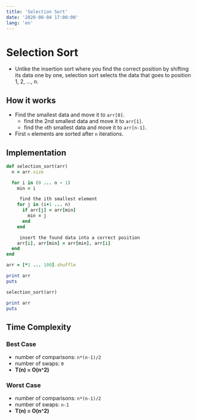 ```yaml
---
title: 'Selection Sort'
date: '2020-08-04 17:00:00'
lang: 'en'
---
```


# Selection Sort
- Unlike the insertion sort where you find the correct position by shifting its data one by one, selection sort selects the data that goes to position 1, 2, ..., n.

## How it works
- Find the smallest data and move it to `arr[0]`.
  + find the 2nd smallest data and move it to `arr[1]`.
  + find the `n`th smallest data and  move it to `arr[n-1]`.
- First `n` elements are sorted after `n` iterations.

## Implementation

```rb
def selection_sort(arr)
  n = arr.size

  for i in (0 ... n - 1)
    min = i

     find the ith smallest element
    for j in (i+1 ... n)
      if arr[j] < arr[min]
        min = j
      end
    end

     insert the found data into a correct position
    arr[i], arr[min] = arr[min], arr[i]
  end
end

arr = [*1 ... 100].shuffle

print arr
puts

selection_sort(arr)

print arr
puts
```

## Time Complexity

### Best Case
- number of comparisons: `n*(n-1)/2`
- number of swaps: `0`
- **T(n) = O(n^2)**

### Worst Case
- number of comparisons: `n*(n-1)/2`
- number of swaps: `n-1`
- **T(n) = O(n^2)**